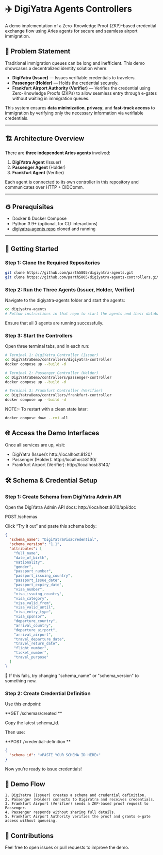 # ✈️ DigiYatra Agents Controllers

A demo implementation of a Zero-Knowledge Proof (ZKP)-based credential exchange flow using Aries agents for secure and seamless airport immigration.

## 🧩 Problem Statement

Traditional immigration queues can be long and inefficient. This demo showcases a decentralized identity solution where:

- **DigiYatra (Issuer)** — Issues verifiable credentials to travelers.
- **Passenger (Holder)** — Holds the credential securely.
- **Frankfurt Airport Authority (Verifier)** — Verifies the credential using Zero-Knowledge Proofs (ZKPs) to allow seamless entry through e-gates without waiting in immigration queues.

This system ensures **data minimization**, **privacy**, and **fast-track access** to immigration by verifying only the necessary information via verifiable credentials.

---

## 🏗 Architecture Overview

There are **three independent Aries agents** involved:

1. **DigiYatra Agent** (Issuer)
2. **Passenger Agent** (Holder)
3. **Frankfurt Agent** (Verifier)

Each agent is connected to its own controller in this repository and communicates over HTTP + DIDComm.

---

## ⚙️ Prerequisites

- Docker & Docker Compose
- Python 3.9+ (optional, for CLI interactions)
- [digiyatra-agents repo](https://github.com/parth5805/digiyatra-agents) cloned and running

---

## 🚀 Getting Started

### Step 1: Clone the Required Repositories

```bash
git clone https://github.com/parth5805/digiyatra-agents.git
git clone https://github.com/parth5805/digiyatra-agents-controllers.git
```

### Step 2: Run the Three Agents (Issuer, Holder, Verifier)

Navigate to the digiyatra-agents folder and start the agents:
```bash
cd digiyatra-agents
# Follow instructions in that repo to start the agents and their databases
```
Ensure that all 3 agents are running successfully.

### Step 3: Start the Controllers

Open three terminal tabs, and in each run:

```bash
# Terminal 1: DigiYatra Controller (Issuer)
cd DigiYatraDemo/controllers/digiyatra-controller
docker compose up --build -d

# Terminal 2: Passenger Controller (Holder)
cd DigiYatraDemo/controllers/passenger-controller
docker compose up --build -d

# Terminal 3: Frankfurt Controller (Verifier)
cd DigiYatraDemo/controllers/frankfurt-controller
docker compose up --build -d
```
NOTE:- To restart with a clean state later:
```bash
docker compose down --rmi all
```

## 🌐 Access the Demo Interfaces

Once all services are up, visit:
- DigiYatra (Issuer): http://localhost:8120/
- Passenger (Holder): http://localhost:8130/
- Frankfurt Airport (Verifier): http://localhost:8140/

## 🛠 Schema & Credential Setup

### Step 1: Create Schema from DigiYatra Admin API

Open the DigiYatra Admin API docs: http://localhost:8010/api/doc

POST /schemas

Click “Try it out” and paste this schema body:

```json
{
  "schema_name": "DigiYatraVisaCredential",
  "schema_version": "1.1",
  "attributes": [
    "full_name",
    "date_of_birth",
    "nationality",
    "gender",
    "passport_number",
    "passport_issuing_country",
    "passport_issue_date",
    "passport_expiry_date",
    "visa_number",
    "visa_issuing_country",
    "visa_category",
    "visa_valid_from",
    "visa_valid_until",
    "visa_entry_type",
    "visa_sponsor",
    "departure_country",
    "arrival_country",
    "departure_airport",
    "arrival_airport",
    "travel_departure_date",
    "travel_return_date",
    "flight_number",
    "ticket_number",
    "travel_purpose"
  ]
}
```
🔁 If this fails, try changing "schema_name" or "schema_version" to something new.

### Step 2: Create Credential Definition

Use this endpoint:

**GET /schemas/created
**

Copy the latest schema_id.

Then use:

**POST /credential-definition
**
```json
{
  "schema_id": "<PASTE_YOUR_SCHEMA_ID_HERE>"
}
```
Now you’re ready to issue credentials!

## 🔄 Demo Flow
	1. DigiYatra (Issuer) creates a schema and credential definition.
	2. Passenger (Holder) connects to DigiYatra and receives credentials.
	3. Frankfurt Airport (Verifier) sends a ZKP-based proof request to Passenger.
	4. Passenger responds without sharing full details.
	5. Frankfurt Airport Authority verifies the proof and grants e-gate access without queueing.


## 🤝 Contributions

Feel free to open issues or pull requests to improve the demo.

